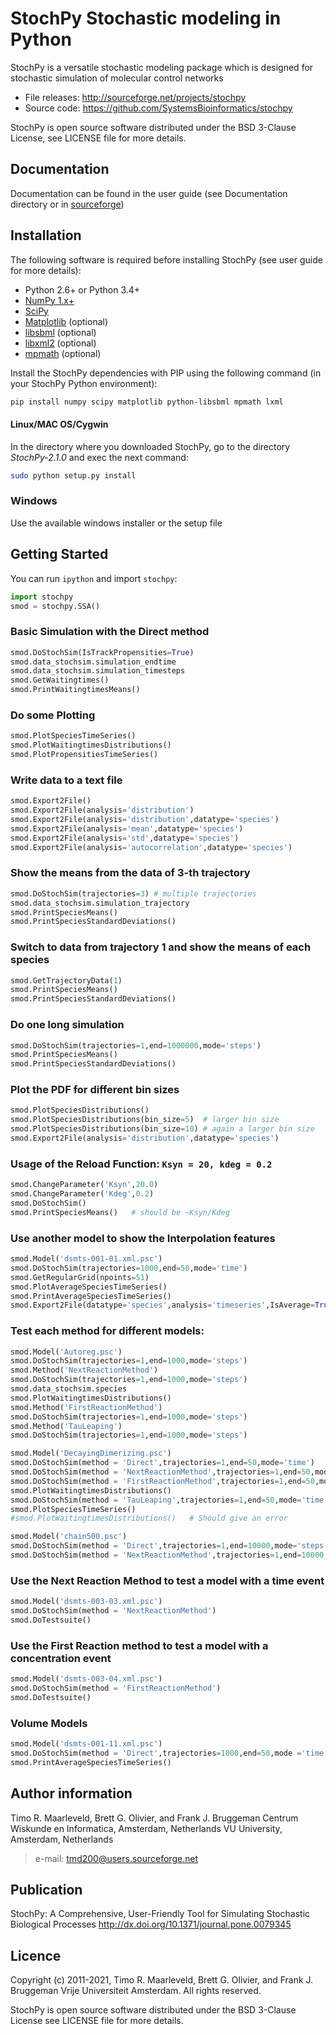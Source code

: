 # StochPy Stochastic modeling in Python

StochPy is a versatile stochastic modeling package which is designed for stochastic simulation of molecular control networks

* File releases: http://sourceforge.net/projects/stochpy
* Source code: https://github.com/SystemsBioinformatics/stochpy

StochPy is open source software distributed under the BSD 3-Clause License, see LICENSE file for more details.

## Documentation

Documentation can be found in the user guide (see Documentation directory or in [sourceforge](http://stochpy.sourceforge.net/html/userguide.html))

## Installation

The following software is required before installing StochPy (see user guide for more details):

- Python 2.6+ or Python 3.4+
- [NumPy 1.x+](http://www.numpy.org)
- [SciPy](https://scipy.org)
- [Matplotlib](https://matplotlib.org) (optional)
- [libsbml](http://sbml.org/Software/libSBML) (optional)
- [libxml2](http://xmlsoft.org) (optional)
- [mpmath](http://mpmath.org) (optional)

Install the StochPy dependencies with PIP using the following command (in your StochPy Python environment):
```bash
pip install numpy scipy matplotlib python-libsbml mpmath lxml
```

#### Linux/MAC OS/Cygwin


In the directory where you downloaded StochPy, go to the directory _StochPy-2.1.0_ and exec the next command:

```bash
sudo python setup.py install
```

### Windows

Use the available windows installer or the setup file

## Getting Started

You can run `ipython` and import `stochpy`:

```py
import stochpy
smod = stochpy.SSA()
```

### Basic Simulation with the Direct method
```py
smod.DoStochSim(IsTrackPropensities=True)
smod.data_stochsim.simulation_endtime
smod.data_stochsim.simulation_timesteps
smod.GetWaitingtimes()
smod.PrintWaitingtimesMeans()
```

### Do some Plotting
```py
smod.PlotSpeciesTimeSeries()
smod.PlotWaitingtimesDistributions()
smod.PlotPropensitiesTimeSeries()
```

### Write data to a text file
```py
smod.Export2File()
smod.Export2File(analysis='distribution')
smod.Export2File(analysis='distribution',datatype='species')
smod.Export2File(analysis='mean',datatype='species')
smod.Export2File(analysis='std',datatype='species')
smod.Export2File(analysis='autocorrelation',datatype='species')
```

### Show the means from the data of 3-th trajectory
```py
smod.DoStochSim(trajectories=3) # multiple trajectories
smod.data_stochsim.simulation_trajectory
smod.PrintSpeciesMeans()
smod.PrintSpeciesStandardDeviations()
```

### Switch to data from trajectory 1 and show the means of each species
```py
smod.GetTrajectoryData(1)
smod.PrintSpeciesMeans()
smod.PrintSpeciesStandardDeviations()
```

### Do one long simulation
```py
smod.DoStochSim(trajectories=1,end=1000000,mode='steps')
smod.PrintSpeciesMeans()
smod.PrintSpeciesStandardDeviations()
```

### Plot the PDF for different bin sizes
```py
smod.PlotSpeciesDistributions()
smod.PlotSpeciesDistributions(bin_size=5)  # larger bin size
smod.PlotSpeciesDistributions(bin_size=10) # again a larger bin size
smod.Export2File(analysis='distribution',datatype='species')
```

### Usage of the Reload Function: `Ksyn = 20, kdeg = 0.2`
```py
smod.ChangeParameter('Ksyn',20.0)
smod.ChangeParameter('Kdeg',0.2)
smod.DoStochSim()
smod.PrintSpeciesMeans()   # should be ~Ksyn/Kdeg
```

### Use another model to show the Interpolation features
```py
smod.Model('dsmts-001-01.xml.psc')
smod.DoStochSim(trajectories=1000,end=50,mode='time')
smod.GetRegularGrid(npoints=51)
smod.PlotAverageSpeciesTimeSeries()
smod.PrintAverageSpeciesTimeSeries()
smod.Export2File(datatype='species',analysis='timeseries',IsAverage=True)
```

### Test each method for different models:
```py
smod.Model('Autoreg.psc')
smod.DoStochSim(trajectories=1,end=1000,mode='steps')
smod.Method('NextReactionMethod')
smod.DoStochSim(trajectories=1,end=1000,mode='steps')
smod.data_stochsim.species
smod.PlotWaitingtimesDistributions()
smod.Method('FirstReactionMethod')
smod.DoStochSim(trajectories=1,end=1000,mode='steps')
smod.Method('TauLeaping')
smod.DoStochSim(trajectories=1,end=1000,mode='steps')
```
```py
smod.Model('DecayingDimerizing.psc')
smod.DoStochSim(method = 'Direct',trajectories=1,end=50,mode='time')
smod.DoStochSim(method = 'NextReactionMethod',trajectories=1,end=50,mode='time')
smod.DoStochSim(method = 'FirstReactionMethod',trajectories=1,end=50,mode='time')
smod.PlotWaitingtimesDistributions()
smod.DoStochSim(method = 'TauLeaping',trajectories=1,end=50,mode='time',epsilon=0.03)  # Should outperform all other implementations
smod.PlotSpeciesTimeSeries()
#smod.PlotWaitingtimesDistributions()   # Should give an error
```
```py
smod.Model('chain500.psc')
smod.DoStochSim(method = 'Direct',trajectories=1,end=10000,mode='steps')
smod.DoStochSim(method = 'NextReactionMethod',trajectories=1,end=10000,mode='steps') # should outperform the direct method and all other implementations
```

### Use the Next Reaction Method to test a model with a time event
```py
smod.Model('dsmts-003-03.xml.psc')
smod.DoStochSim(method = 'NextReactionMethod')
smod.DoTestsuite()
```

### Use the First Reaction method to test a model with a concentration event
```py
smod.Model('dsmts-003-04.xml.psc')
smod.DoStochSim(method = 'FirstReactionMethod')
smod.DoTestsuite()
```

### Volume Models
```py
smod.Model('dsmts-001-11.xml.psc')
smod.DoStochSim(method = 'Direct',trajectories=1000,end=50,mode ='time')
smod.PrintAverageSpeciesTimeSeries()
```

## Author information


Timo R. Maarleveld, Brett G. Olivier, and Frank J. Bruggeman
Centrum Wiskunde en Informatica, Amsterdam, Netherlands
VU University, Amsterdam, Netherlands

> e-mail: tmd200@users.sourceforge.net

## Publication

StochPy: A Comprehensive, User-Friendly Tool for Simulating Stochastic Biological Processes
http://dx.doi.org/10.1371/journal.pone.0079345

## Licence
Copyright (c) 2011-2021, Timo R. Maarleveld, Brett G. Olivier, and Frank J. Bruggeman
Vrije Universiteit Amsterdam. All rights reserved.

StochPy is open source software distributed under the BSD 3-Clause License see LICENSE file for more details.